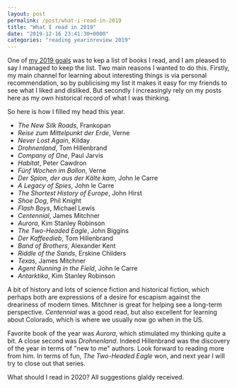 ```yaml
---
layout: post
permalink: /post/what-i-read-in-2019
title: "What I read in 2019"
date: "2019-12-16 23:41:30+0000"
categories: "reading yearinreview 2019"
---
```


One of [my 2019 goals](/post/goals-for-2019) was to kep a list of books I read,
and I am pleased to say I managed to keep the list. Two main reasons I wanted 
to do this. Firstly, my main channel for learning about interesting things 
is via personal recommendation, so by publicising my list it makes it 
easy for my friends to see what I liked and disliked. But secondly I 
increasingly rely on my posts here as my own historical record of what I was 
thinking.

So here is how I filled my head this year. 


  * _The New Silk Roads_, Frankopan
  * _Reise zum Mittelpunkt der Erde_, Verne
  * _Never Lost Again_, Kilday
  * _Drohnenland_, Tom Hillenbrand
  * _Company of One_, Paul Jarvis
  * _Habitat_, Peter Cawdron
  * _Fünf Wochen im Ballon_, Verne
  * _Der Spion, der aus der Kälte kam_, John le Carre
  * _A Legacy of Spies_, John le Carre
  * _The Shortest History of Europe_, John Hirst
  * _Shoe Dog_, Phil Knight
  * _Flash Boys_, Michael Lewis
  * _Centennial_, James Mitchner
  * _Aurora_, Kim Stanley Robinson
  * _The Two-Headed Eagle_, John Biggins
  * _Der Kaffeedieb_, Tom Hillenbrand
  * _Band of Brothers_, Alexander Kent
  * _Riddle of the Sands_, Erskine Childers
  * _Texas_, James Mitchner
  * _Agent Running in the Field_, John le Carre
  * _Antarktika_, Kim Stanley Robinson

A bit of history and lots of science fiction and historical fiction, which 
perhaps both are expressions of a desire for escapism against the dreariness 
of modern times. Mitchner is great for helping see a long-term perspective. 
_Centennial_ was a good read, but also excellent for learning about Colorado, 
which is where we usually now go when in the US.

Favorite book of the year was _Aurora_, which stimulated my thinking quite a 
bit. A close second was _Drohnenland_. Indeed Hillenbrand was the discovery of 
the year in terms of "new to me" authors. Look forward to reading 
more from him. In terms of fun, _The Two-Headed Eagle_ won, and next year I 
will try to close out that series.

What should I read in 2020? All suggestions glaldy received. 







